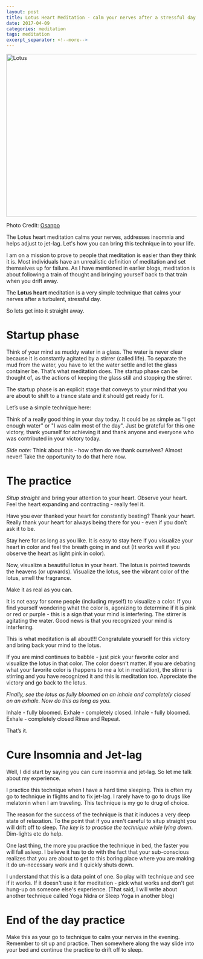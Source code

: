 ```yaml
---
layout: post
title: Lotus Heart Meditation - calm your nerves after a stressful day
date: 2017-04-09
categories: meditation
tags: meditation
excerpt_separator: <!--more-->
---
```


<a data-flickr-embed="true"  href="https://www.flickr.com/photos/mfp/21296076/in/photolist-7DRTw-f2Wyh6-oaouFU-9YKxxX-pJwbRu-NjN1W-612vN-pLFNRw-92kzKr-2T9zJ-bMAggK-5rRNw8-6L9knb-27aq3z-bo2CTT-3KDcMa-PzPoe-ikqBd2-nPMqKa-2bfnTb-o941x6-2J9sZm-6L9jUQ-9eig6-27aNDi-nPNaoA-NPECo-nPMzMu-9xRJA-aZ4C6r-2baUVk-9rTG-ikrADL-nmCato-c4D6nw-2b4EGz-6HXTVT-awSu9i-83VeVw-8bJAbc-4UKuof-83S7KM-hyJKd-f3qLSL-272Kn2-2D9xt7-2DVrdx-86Zskf-nPMrkY-9d2upg" title="Lotus"><img src="https://c1.staticflickr.com/1/17/21296076_b713ca1337_z.jpg" width="640" height="431" alt="Lotus"></a><script async src="//embedr.flickr.com/assets/client-code.js" charset="utf-8"></script>

Photo Credit: [Osanpo](https://www.flickr.com/photos/mfp/)

The Lotus heart meditation calms your nerves, addresses insomnia and helps adjust to jet-lag. Let's how you can bring this technique in to your life.
<!--more-->

I am on a mission to prove to people that meditation is easier than they think it is. Most individuals have an unrealistic definition of meditation and set themselves up for failure. As I have mentioned in earlier blogs, meditation is about following a train of thought and bringing yourself back to that train when you drift away.

The __Lotus heart__ meditation is a very simple technique that calms your nerves after a turbulent, stressful day.

So lets get into it straight away.

# Startup phase

Think of your mind as muddy water in a glass. The water is never clear because it is constantly agitated by a stirrer (called life). To separate the mud from the water, you have to let the water settle and let the glass container be. That’s what meditation does. The startup phase can be thought of, as the actions of keeping the glass still and stopping the stirrer.

The startup phase is an explicit stage that conveys to your mind that you are about to shift to a trance state and it should get ready for it.

Let’s use a simple technique here:

Think of a really good thing in your day today. It could be as simple as “I got enough water” or "I was calm most of the day". Just be grateful for this one victory, thank yourself for achieving it and thank anyone and everyone who was contributed in your victory today.

*Side note:* Think about this - how often do we thank ourselves? Almost never! Take the opportunity to do that here now.

# The practice
*Situp straight* and bring your attention to your heart. Observe your heart. Feel the heart expanding and contracting - really feel it.

Have you ever thanked your heart for constantly beating? Thank your heart. Really thank your heart for always being there for you - even if you don’t ask it to be.

Stay here for as long as you like. It is easy to stay here if you visualize your heart in color and feel the breath going in and out (It works well if you observe the heart as light pink in color).

Now, visualize a beautiful lotus in your heart. The lotus is pointed towards the heavens (or upwards). Visualize the lotus, see the vibrant color of the lotus, smell the fragrance.

Make it as real as you can.

It is not easy for some people (including myself) to visualize a color. If you find yourself wondering what the color is, agonizing to determine if it is pink or red or purple - this is a sign that your mind is interfering. The stirrer is agitating the water. Good news is that you recognized your mind is interfering.

This is what meditation is all about!!! Congratulate yourself for this victory and bring back your mind to the lotus.

If you are mind continues to babble - just pick your favorite color and visualize the lotus in that color. The color doesn’t matter. If you are debating what your favorite color is (happens to me a lot in meditation), the stirrer is stirring and you have recognized it and this is meditation too. Appreciate the victory and go back to the lotus.

*Finally, see the lotus as fully bloomed on an inhale  and completely closed on an exhale. Now do this as long as you.*

Inhale - fully bloomed. Exhale - completely closed.
Inhale - fully bloomed. Exhale - completely closed
Rinse and Repeat.

That’s it.

# Cure Insomnia and Jet-lag
Well, I did start by saying you can cure insomnia and jet-lag. So let me talk about my experience.

I practice this technique when I have a hard time sleeping. This is often my go to technique in flights and to fix jet-lag. I rarely have to go to drugs like melatonin when I am traveling. This technique is my go to drug of choice.

The reason for the success of the technique is that it induces a very deep state of relaxation. To the point that if you aren't careful to situp straight you will drift off to sleep. *The key is to practice the technique while lying down*. Dim-lights etc do help.

One last thing, the more you practice the technique in bed, the faster you will fall asleep. I believe it has to do with the fact that your sub-conscious realizes that you are about to get to this boring place where you are making it do un-necessary work and it quickly shuts down.

I understand that this is a data point of one. So play with technique and see if it works. If it doesn't use it for meditation - pick what works and don't get hung-up on someone else's experience. (That said, I will write about another technique called Yoga Nidra or Sleep Yoga in another blog)

# End of the day practice
Make this as your go to technique to calm your nerves in the evening. Remember to sit up and practice. Then somewhere along the way slide into your bed and continue the practice to drift off to sleep.
